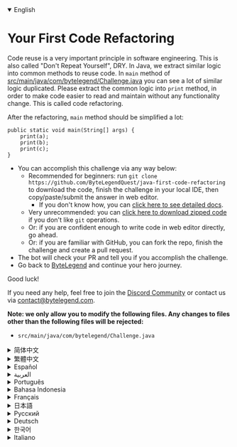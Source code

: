 <details open='true'>
<summary>English</summary>

# Your First Code Refactoring

Code reuse is a very important principle in software engineering. This is also called "Don't Repeat Yourself", DRY.
In Java, we extract similar logic into common methods to reuse code.
In `main` method of [src/main/java/com/bytelegend/Challenge.java](https://github.com/ByteLegendQuest/java-first-code-refactoring/blob/main/src/main/java/com/bytelegend/Challenge.java) you can see a lot of similar logic duplicated.
Please extract the common logic into `print` method, in order to make code easier to read and maintain
without any functionality change. This is called code refactoring.

After the refactoring, `main` method should be simplified a lot:

```
public static void main(String[] args) {
    print(a);
    print(b);
    print(c);
}
```

- You can accomplish this challenge via any way below:
  - Recommended for beginners: run `git clone https://github.com/ByteLegendQuest/java-first-code-refactoring` to download the code,
    finish the challenge in your local IDE, then copy/paste/submit the answer in web editor.
    - If you don't know how, you can [click here to see detailed docs](https://github.com/ByteLegendQuest/java-first-code-refactoring/blob/main/docs/en/clone-and-import.md).
  - Very unrecommended: you can [click here to download zipped code](https://codeload.github.com/ByteLegendQuest/java-first-code-refactoring/zip/refs/heads/main) if you don't like `git` operations.
  - Or: if you are confident enough to write code in web editor directly, go ahead.
  - Or: if you are familiar with GitHub, you can fork the repo, finish the challenge and create a pull request.
- The bot will check your PR and tell you if you accomplish the challenge.
- Go back to [ByteLegend](https://bytelegend.com) and continue your hero journey.

Good luck!

If you need any help, feel free to join the [Discord Community](https://discord.gg/35RreUUGWt) or contact us via [contact@bytelegend.com](mailto:contact@bytelegend.com).

**Note: we only allow you to modify the following files.
Any changes to files other than the following files will be rejected:**

- `src/main/java/com/bytelegend/Challenge.java`
</details>
<details>
<summary>简体中文</summary>

# 进行第一次<ruby>代码重构<rt>Code Refactoring</rt></ruby>

软件工程的一个重要原则是复用代码，不要反复编写重复的代码，即<ruby>不要重复你自己<rt>Don't Repeat Yourself</rt></ruby>，简称DRY。
在Java中，我们通过将重复的逻辑抽取成公用方法来实现代码的复用。
在[src/main/java/com/bytelegend/Challenge.java](https://github.com/ByteLegendQuest/java-first-code-refactoring/blob/main/src/main/java/com/bytelegend/Challenge.java)中的`main`方法中，你可以看到相似的逻辑被重复了许多次。
请尝试将公用逻辑抽取到`print`方法中，以实现功能完全不变，但是代码变得更加简洁明了、容易阅读和维护。
这被称为<ruby>代码重构<rt>Code Refactoring</rt></ruby>。

在重构之后，`main`方法应该被极大地简化为：

```
public static void main(String[] args) {
    print(a);
    print(b);
    print(c);
}
```

- 你可以使用以下任意一种方法完成挑战：
  - 初学者推荐：运行`git clone https://git.bytelegend.com/ByteLegendQuest/java-first-code-refactoring`将代码下载到本地，在本地使用IDE调试完成后复制到网页编辑器里提交。
    - 如果你不知道怎么做，可以点击[这里查看详细文档](https://github.com/ByteLegendQuest/java-first-code-refactoring/blob/main/docs/zh_hans/clone-and-import.md)。
  - 非常不推荐：如果你实在不喜欢`git`命令行操作，你可以[点击这里直接下载打包好的代码](https://ghcodeload.bytelegend.com/ByteLegendQuest/java-first-code-refactoring/zip/refs/heads/main)。
  - 或者：如果你非常自信不需要下载代码到本地调试，可以使用网页编辑器直接提交。
  - 或者：如果你对GitHub非常熟悉，你可以fork仓库、完成挑战后，创建一个Pull Request。
- 机器人将会检查你的答案，告诉你你是否通过了挑战。
- 回到[字节传说](https://bytelegend.com)，然后继续你的英雄旅程。

祝你好运！

如果你需要任何帮助，欢迎加入官方玩家QQ群（在[首页](https://bytelegend.com)右下角的`联系 & 关于`菜单里可以找到入群方式）或者[Discord社区](https://discord.gg/35RreUUGWt)，或email至[contact@bytelegend.com](mailto:contact@bytelegend.com)。

**注意：我们只允许您修改以下文件，任何对其他文件的修改都会被拒绝：**

- `src/main/java/com/bytelegend/Challenge.java`
</details>
<details>
<summary>繁體中文</summary>

<h1>Your First Code Refactoring</h1>
<p>Code reuse is a very important principle in software engineering. This is also called &quot;Don't Repeat Yourself&quot;, DRY.
In Java, we extract similar logic into common methods to reuse code.
In <code class="notranslate">main</code> method of <a href="https://github.com/ByteLegendQuest/java-first-code-refactoring/blob/main/src/main/java/com/bytelegend/Challenge.java" target="_blank">src/main/java/com/bytelegend/Challenge.java</a> you can see a lot of similar logic duplicated.
Please extract the common logic into <code class="notranslate">print</code> method, in order to make code easier to read and maintain
without any functionality change. This is called code refactoring.</p>
<p>After the refactoring, <code class="notranslate">main</code> method should be simplified a lot:</p>
<pre class="notranslate"><code class="notranslate">public static void main(String[] args) {
    print(a);
    print(b);
    print(c);
}
</code></pre>
<ul>
<li>You can accomplish this challenge via any way below:
<ul>
<li>Recommended for beginners: run <code class="notranslate">git clone https://github.com/ByteLegendQuest/java-first-code-refactoring</code> to download the code,
finish the challenge in your local IDE, then copy/paste/submit the answer in web editor.
<ul>
<li>If you don't know how, you can <a href="https://github.com/ByteLegendQuest/java-first-code-refactoring/blob/main/docs/en/clone-and-import.md" target="_blank">click here to see detailed docs</a>.</li>
</ul>
</li>
<li>Very unrecommended: you can <a href="https://codeload.github.com/ByteLegendQuest/java-first-code-refactoring/zip/refs/heads/main" target="_blank">click here to download zipped code</a> if you don't like <code class="notranslate">git</code> operations.</li>
<li>Or: if you are confident enough to write code in web editor directly, go ahead.</li>
<li>Or: if you are familiar with GitHub, you can fork the repo, finish the challenge and create a pull request.</li>
</ul>
</li>
<li>The bot will check your PR and tell you if you accomplish the challenge.</li>
<li>Go back to <a href="https://bytelegend.com" target="_blank">ByteLegend</a> and continue your hero journey.</li>
</ul>
<p>Good luck!</p>
<p>If you need any help, feel free to join the <a href="https://discord.gg/35RreUUGWt" target="_blank">Discord Community</a> or contact us via <a href="mailto:contact@bytelegend.com" target="_blank">contact@bytelegend.com</a>.</p>
<p><strong>Note: we only allow you to modify the following files.
Any changes to files other than the following files will be rejected:</strong></p>
<ul>
<li><code class="notranslate">src/main/java/com/bytelegend/Challenge.java</code></li>
</ul>
</details>
<details>
<summary>Español</summary>

<h1>Your First Code Refactoring</h1>
<p>Code reuse is a very important principle in software engineering. This is also called &quot;Don't Repeat Yourself&quot;, DRY.
In Java, we extract similar logic into common methods to reuse code.
In <code class="notranslate">main</code> method of <a href="https://github.com/ByteLegendQuest/java-first-code-refactoring/blob/main/src/main/java/com/bytelegend/Challenge.java" target="_blank">src/main/java/com/bytelegend/Challenge.java</a> you can see a lot of similar logic duplicated.
Please extract the common logic into <code class="notranslate">print</code> method, in order to make code easier to read and maintain
without any functionality change. This is called code refactoring.</p>
<p>After the refactoring, <code class="notranslate">main</code> method should be simplified a lot:</p>
<pre class="notranslate"><code class="notranslate">public static void main(String[] args) {
    print(a);
    print(b);
    print(c);
}
</code></pre>
<ul>
<li>You can accomplish this challenge via any way below:
<ul>
<li>Recommended for beginners: run <code class="notranslate">git clone https://github.com/ByteLegendQuest/java-first-code-refactoring</code> to download the code,
finish the challenge in your local IDE, then copy/paste/submit the answer in web editor.
<ul>
<li>If you don't know how, you can <a href="https://github.com/ByteLegendQuest/java-first-code-refactoring/blob/main/docs/en/clone-and-import.md" target="_blank">click here to see detailed docs</a>.</li>
</ul>
</li>
<li>Very unrecommended: you can <a href="https://codeload.github.com/ByteLegendQuest/java-first-code-refactoring/zip/refs/heads/main" target="_blank">click here to download zipped code</a> if you don't like <code class="notranslate">git</code> operations.</li>
<li>Or: if you are confident enough to write code in web editor directly, go ahead.</li>
<li>Or: if you are familiar with GitHub, you can fork the repo, finish the challenge and create a pull request.</li>
</ul>
</li>
<li>The bot will check your PR and tell you if you accomplish the challenge.</li>
<li>Go back to <a href="https://bytelegend.com" target="_blank">ByteLegend</a> and continue your hero journey.</li>
</ul>
<p>Good luck!</p>
<p>If you need any help, feel free to join the <a href="https://discord.gg/35RreUUGWt" target="_blank">Discord Community</a> or contact us via <a href="mailto:contact@bytelegend.com" target="_blank">contact@bytelegend.com</a>.</p>
<p><strong>Note: we only allow you to modify the following files.
Any changes to files other than the following files will be rejected:</strong></p>
<ul>
<li><code class="notranslate">src/main/java/com/bytelegend/Challenge.java</code></li>
</ul>
</details>
<details>
<summary>العربية</summary>

<h1>Your First Code Refactoring</h1>
<p>Code reuse is a very important principle in software engineering. This is also called &quot;Don't Repeat Yourself&quot;, DRY.
In Java, we extract similar logic into common methods to reuse code.
In <code class="notranslate">main</code> method of <a href="https://github.com/ByteLegendQuest/java-first-code-refactoring/blob/main/src/main/java/com/bytelegend/Challenge.java" target="_blank">src/main/java/com/bytelegend/Challenge.java</a> you can see a lot of similar logic duplicated.
Please extract the common logic into <code class="notranslate">print</code> method, in order to make code easier to read and maintain
without any functionality change. This is called code refactoring.</p>
<p>After the refactoring, <code class="notranslate">main</code> method should be simplified a lot:</p>
<pre class="notranslate"><code class="notranslate">public static void main(String[] args) {
    print(a);
    print(b);
    print(c);
}
</code></pre>
<ul>
<li>You can accomplish this challenge via any way below:
<ul>
<li>Recommended for beginners: run <code class="notranslate">git clone https://github.com/ByteLegendQuest/java-first-code-refactoring</code> to download the code,
finish the challenge in your local IDE, then copy/paste/submit the answer in web editor.
<ul>
<li>If you don't know how, you can <a href="https://github.com/ByteLegendQuest/java-first-code-refactoring/blob/main/docs/en/clone-and-import.md" target="_blank">click here to see detailed docs</a>.</li>
</ul>
</li>
<li>Very unrecommended: you can <a href="https://codeload.github.com/ByteLegendQuest/java-first-code-refactoring/zip/refs/heads/main" target="_blank">click here to download zipped code</a> if you don't like <code class="notranslate">git</code> operations.</li>
<li>Or: if you are confident enough to write code in web editor directly, go ahead.</li>
<li>Or: if you are familiar with GitHub, you can fork the repo, finish the challenge and create a pull request.</li>
</ul>
</li>
<li>The bot will check your PR and tell you if you accomplish the challenge.</li>
<li>Go back to <a href="https://bytelegend.com" target="_blank">ByteLegend</a> and continue your hero journey.</li>
</ul>
<p>Good luck!</p>
<p>If you need any help, feel free to join the <a href="https://discord.gg/35RreUUGWt" target="_blank">Discord Community</a> or contact us via <a href="mailto:contact@bytelegend.com" target="_blank">contact@bytelegend.com</a>.</p>
<p><strong>Note: we only allow you to modify the following files.
Any changes to files other than the following files will be rejected:</strong></p>
<ul>
<li><code class="notranslate">src/main/java/com/bytelegend/Challenge.java</code></li>
</ul>
</details>
<details>
<summary>Português</summary>

<h1>Your First Code Refactoring</h1>
<p>Code reuse is a very important principle in software engineering. This is also called &quot;Don't Repeat Yourself&quot;, DRY.
In Java, we extract similar logic into common methods to reuse code.
In <code class="notranslate">main</code> method of <a href="https://github.com/ByteLegendQuest/java-first-code-refactoring/blob/main/src/main/java/com/bytelegend/Challenge.java" target="_blank">src/main/java/com/bytelegend/Challenge.java</a> you can see a lot of similar logic duplicated.
Please extract the common logic into <code class="notranslate">print</code> method, in order to make code easier to read and maintain
without any functionality change. This is called code refactoring.</p>
<p>After the refactoring, <code class="notranslate">main</code> method should be simplified a lot:</p>
<pre class="notranslate"><code class="notranslate">public static void main(String[] args) {
    print(a);
    print(b);
    print(c);
}
</code></pre>
<ul>
<li>You can accomplish this challenge via any way below:
<ul>
<li>Recommended for beginners: run <code class="notranslate">git clone https://github.com/ByteLegendQuest/java-first-code-refactoring</code> to download the code,
finish the challenge in your local IDE, then copy/paste/submit the answer in web editor.
<ul>
<li>If you don't know how, you can <a href="https://github.com/ByteLegendQuest/java-first-code-refactoring/blob/main/docs/en/clone-and-import.md" target="_blank">click here to see detailed docs</a>.</li>
</ul>
</li>
<li>Very unrecommended: you can <a href="https://codeload.github.com/ByteLegendQuest/java-first-code-refactoring/zip/refs/heads/main" target="_blank">click here to download zipped code</a> if you don't like <code class="notranslate">git</code> operations.</li>
<li>Or: if you are confident enough to write code in web editor directly, go ahead.</li>
<li>Or: if you are familiar with GitHub, you can fork the repo, finish the challenge and create a pull request.</li>
</ul>
</li>
<li>The bot will check your PR and tell you if you accomplish the challenge.</li>
<li>Go back to <a href="https://bytelegend.com" target="_blank">ByteLegend</a> and continue your hero journey.</li>
</ul>
<p>Good luck!</p>
<p>If you need any help, feel free to join the <a href="https://discord.gg/35RreUUGWt" target="_blank">Discord Community</a> or contact us via <a href="mailto:contact@bytelegend.com" target="_blank">contact@bytelegend.com</a>.</p>
<p><strong>Note: we only allow you to modify the following files.
Any changes to files other than the following files will be rejected:</strong></p>
<ul>
<li><code class="notranslate">src/main/java/com/bytelegend/Challenge.java</code></li>
</ul>
</details>
<details>
<summary>Bahasa Indonesia</summary>

<h1>Your First Code Refactoring</h1>
<p>Code reuse is a very important principle in software engineering. This is also called &quot;Don't Repeat Yourself&quot;, DRY.
In Java, we extract similar logic into common methods to reuse code.
In <code class="notranslate">main</code> method of <a href="https://github.com/ByteLegendQuest/java-first-code-refactoring/blob/main/src/main/java/com/bytelegend/Challenge.java" target="_blank">src/main/java/com/bytelegend/Challenge.java</a> you can see a lot of similar logic duplicated.
Please extract the common logic into <code class="notranslate">print</code> method, in order to make code easier to read and maintain
without any functionality change. This is called code refactoring.</p>
<p>After the refactoring, <code class="notranslate">main</code> method should be simplified a lot:</p>
<pre class="notranslate"><code class="notranslate">public static void main(String[] args) {
    print(a);
    print(b);
    print(c);
}
</code></pre>
<ul>
<li>You can accomplish this challenge via any way below:
<ul>
<li>Recommended for beginners: run <code class="notranslate">git clone https://github.com/ByteLegendQuest/java-first-code-refactoring</code> to download the code,
finish the challenge in your local IDE, then copy/paste/submit the answer in web editor.
<ul>
<li>If you don't know how, you can <a href="https://github.com/ByteLegendQuest/java-first-code-refactoring/blob/main/docs/en/clone-and-import.md" target="_blank">click here to see detailed docs</a>.</li>
</ul>
</li>
<li>Very unrecommended: you can <a href="https://codeload.github.com/ByteLegendQuest/java-first-code-refactoring/zip/refs/heads/main" target="_blank">click here to download zipped code</a> if you don't like <code class="notranslate">git</code> operations.</li>
<li>Or: if you are confident enough to write code in web editor directly, go ahead.</li>
<li>Or: if you are familiar with GitHub, you can fork the repo, finish the challenge and create a pull request.</li>
</ul>
</li>
<li>The bot will check your PR and tell you if you accomplish the challenge.</li>
<li>Go back to <a href="https://bytelegend.com" target="_blank">ByteLegend</a> and continue your hero journey.</li>
</ul>
<p>Good luck!</p>
<p>If you need any help, feel free to join the <a href="https://discord.gg/35RreUUGWt" target="_blank">Discord Community</a> or contact us via <a href="mailto:contact@bytelegend.com" target="_blank">contact@bytelegend.com</a>.</p>
<p><strong>Note: we only allow you to modify the following files.
Any changes to files other than the following files will be rejected:</strong></p>
<ul>
<li><code class="notranslate">src/main/java/com/bytelegend/Challenge.java</code></li>
</ul>
</details>
<details>
<summary>Français</summary>

<h1>Your First Code Refactoring</h1>
<p>Code reuse is a very important principle in software engineering. This is also called &quot;Don't Repeat Yourself&quot;, DRY.
In Java, we extract similar logic into common methods to reuse code.
In <code class="notranslate">main</code> method of <a href="https://github.com/ByteLegendQuest/java-first-code-refactoring/blob/main/src/main/java/com/bytelegend/Challenge.java" target="_blank">src/main/java/com/bytelegend/Challenge.java</a> you can see a lot of similar logic duplicated.
Please extract the common logic into <code class="notranslate">print</code> method, in order to make code easier to read and maintain
without any functionality change. This is called code refactoring.</p>
<p>After the refactoring, <code class="notranslate">main</code> method should be simplified a lot:</p>
<pre class="notranslate"><code class="notranslate">public static void main(String[] args) {
    print(a);
    print(b);
    print(c);
}
</code></pre>
<ul>
<li>You can accomplish this challenge via any way below:
<ul>
<li>Recommended for beginners: run <code class="notranslate">git clone https://github.com/ByteLegendQuest/java-first-code-refactoring</code> to download the code,
finish the challenge in your local IDE, then copy/paste/submit the answer in web editor.
<ul>
<li>If you don't know how, you can <a href="https://github.com/ByteLegendQuest/java-first-code-refactoring/blob/main/docs/en/clone-and-import.md" target="_blank">click here to see detailed docs</a>.</li>
</ul>
</li>
<li>Very unrecommended: you can <a href="https://codeload.github.com/ByteLegendQuest/java-first-code-refactoring/zip/refs/heads/main" target="_blank">click here to download zipped code</a> if you don't like <code class="notranslate">git</code> operations.</li>
<li>Or: if you are confident enough to write code in web editor directly, go ahead.</li>
<li>Or: if you are familiar with GitHub, you can fork the repo, finish the challenge and create a pull request.</li>
</ul>
</li>
<li>The bot will check your PR and tell you if you accomplish the challenge.</li>
<li>Go back to <a href="https://bytelegend.com" target="_blank">ByteLegend</a> and continue your hero journey.</li>
</ul>
<p>Good luck!</p>
<p>If you need any help, feel free to join the <a href="https://discord.gg/35RreUUGWt" target="_blank">Discord Community</a> or contact us via <a href="mailto:contact@bytelegend.com" target="_blank">contact@bytelegend.com</a>.</p>
<p><strong>Note: we only allow you to modify the following files.
Any changes to files other than the following files will be rejected:</strong></p>
<ul>
<li><code class="notranslate">src/main/java/com/bytelegend/Challenge.java</code></li>
</ul>
</details>
<details>
<summary>日本語</summary>

<h1>Your First Code Refactoring</h1>
<p>Code reuse is a very important principle in software engineering. This is also called &quot;Don't Repeat Yourself&quot;, DRY.
In Java, we extract similar logic into common methods to reuse code.
In <code class="notranslate">main</code> method of <a href="https://github.com/ByteLegendQuest/java-first-code-refactoring/blob/main/src/main/java/com/bytelegend/Challenge.java" target="_blank">src/main/java/com/bytelegend/Challenge.java</a> you can see a lot of similar logic duplicated.
Please extract the common logic into <code class="notranslate">print</code> method, in order to make code easier to read and maintain
without any functionality change. This is called code refactoring.</p>
<p>After the refactoring, <code class="notranslate">main</code> method should be simplified a lot:</p>
<pre class="notranslate"><code class="notranslate">public static void main(String[] args) {
    print(a);
    print(b);
    print(c);
}
</code></pre>
<ul>
<li>You can accomplish this challenge via any way below:
<ul>
<li>Recommended for beginners: run <code class="notranslate">git clone https://github.com/ByteLegendQuest/java-first-code-refactoring</code> to download the code,
finish the challenge in your local IDE, then copy/paste/submit the answer in web editor.
<ul>
<li>If you don't know how, you can <a href="https://github.com/ByteLegendQuest/java-first-code-refactoring/blob/main/docs/en/clone-and-import.md" target="_blank">click here to see detailed docs</a>.</li>
</ul>
</li>
<li>Very unrecommended: you can <a href="https://codeload.github.com/ByteLegendQuest/java-first-code-refactoring/zip/refs/heads/main" target="_blank">click here to download zipped code</a> if you don't like <code class="notranslate">git</code> operations.</li>
<li>Or: if you are confident enough to write code in web editor directly, go ahead.</li>
<li>Or: if you are familiar with GitHub, you can fork the repo, finish the challenge and create a pull request.</li>
</ul>
</li>
<li>The bot will check your PR and tell you if you accomplish the challenge.</li>
<li>Go back to <a href="https://bytelegend.com" target="_blank">ByteLegend</a> and continue your hero journey.</li>
</ul>
<p>Good luck!</p>
<p>If you need any help, feel free to join the <a href="https://discord.gg/35RreUUGWt" target="_blank">Discord Community</a> or contact us via <a href="mailto:contact@bytelegend.com" target="_blank">contact@bytelegend.com</a>.</p>
<p><strong>Note: we only allow you to modify the following files.
Any changes to files other than the following files will be rejected:</strong></p>
<ul>
<li><code class="notranslate">src/main/java/com/bytelegend/Challenge.java</code></li>
</ul>
</details>
<details>
<summary>Русский</summary>

<h1>Your First Code Refactoring</h1>
<p>Code reuse is a very important principle in software engineering. This is also called &quot;Don't Repeat Yourself&quot;, DRY.
In Java, we extract similar logic into common methods to reuse code.
In <code class="notranslate">main</code> method of <a href="https://github.com/ByteLegendQuest/java-first-code-refactoring/blob/main/src/main/java/com/bytelegend/Challenge.java" target="_blank">src/main/java/com/bytelegend/Challenge.java</a> you can see a lot of similar logic duplicated.
Please extract the common logic into <code class="notranslate">print</code> method, in order to make code easier to read and maintain
without any functionality change. This is called code refactoring.</p>
<p>After the refactoring, <code class="notranslate">main</code> method should be simplified a lot:</p>
<pre class="notranslate"><code class="notranslate">public static void main(String[] args) {
    print(a);
    print(b);
    print(c);
}
</code></pre>
<ul>
<li>You can accomplish this challenge via any way below:
<ul>
<li>Recommended for beginners: run <code class="notranslate">git clone https://github.com/ByteLegendQuest/java-first-code-refactoring</code> to download the code,
finish the challenge in your local IDE, then copy/paste/submit the answer in web editor.
<ul>
<li>If you don't know how, you can <a href="https://github.com/ByteLegendQuest/java-first-code-refactoring/blob/main/docs/en/clone-and-import.md" target="_blank">click here to see detailed docs</a>.</li>
</ul>
</li>
<li>Very unrecommended: you can <a href="https://codeload.github.com/ByteLegendQuest/java-first-code-refactoring/zip/refs/heads/main" target="_blank">click here to download zipped code</a> if you don't like <code class="notranslate">git</code> operations.</li>
<li>Or: if you are confident enough to write code in web editor directly, go ahead.</li>
<li>Or: if you are familiar with GitHub, you can fork the repo, finish the challenge and create a pull request.</li>
</ul>
</li>
<li>The bot will check your PR and tell you if you accomplish the challenge.</li>
<li>Go back to <a href="https://bytelegend.com" target="_blank">ByteLegend</a> and continue your hero journey.</li>
</ul>
<p>Good luck!</p>
<p>If you need any help, feel free to join the <a href="https://discord.gg/35RreUUGWt" target="_blank">Discord Community</a> or contact us via <a href="mailto:contact@bytelegend.com" target="_blank">contact@bytelegend.com</a>.</p>
<p><strong>Note: we only allow you to modify the following files.
Any changes to files other than the following files will be rejected:</strong></p>
<ul>
<li><code class="notranslate">src/main/java/com/bytelegend/Challenge.java</code></li>
</ul>
</details>
<details>
<summary>Deutsch</summary>

<h1>Your First Code Refactoring</h1>
<p>Code reuse is a very important principle in software engineering. This is also called &quot;Don't Repeat Yourself&quot;, DRY.
In Java, we extract similar logic into common methods to reuse code.
In <code class="notranslate">main</code> method of <a href="https://github.com/ByteLegendQuest/java-first-code-refactoring/blob/main/src/main/java/com/bytelegend/Challenge.java" target="_blank">src/main/java/com/bytelegend/Challenge.java</a> you can see a lot of similar logic duplicated.
Please extract the common logic into <code class="notranslate">print</code> method, in order to make code easier to read and maintain
without any functionality change. This is called code refactoring.</p>
<p>After the refactoring, <code class="notranslate">main</code> method should be simplified a lot:</p>
<pre class="notranslate"><code class="notranslate">public static void main(String[] args) {
    print(a);
    print(b);
    print(c);
}
</code></pre>
<ul>
<li>You can accomplish this challenge via any way below:
<ul>
<li>Recommended for beginners: run <code class="notranslate">git clone https://github.com/ByteLegendQuest/java-first-code-refactoring</code> to download the code,
finish the challenge in your local IDE, then copy/paste/submit the answer in web editor.
<ul>
<li>If you don't know how, you can <a href="https://github.com/ByteLegendQuest/java-first-code-refactoring/blob/main/docs/en/clone-and-import.md" target="_blank">click here to see detailed docs</a>.</li>
</ul>
</li>
<li>Very unrecommended: you can <a href="https://codeload.github.com/ByteLegendQuest/java-first-code-refactoring/zip/refs/heads/main" target="_blank">click here to download zipped code</a> if you don't like <code class="notranslate">git</code> operations.</li>
<li>Or: if you are confident enough to write code in web editor directly, go ahead.</li>
<li>Or: if you are familiar with GitHub, you can fork the repo, finish the challenge and create a pull request.</li>
</ul>
</li>
<li>The bot will check your PR and tell you if you accomplish the challenge.</li>
<li>Go back to <a href="https://bytelegend.com" target="_blank">ByteLegend</a> and continue your hero journey.</li>
</ul>
<p>Good luck!</p>
<p>If you need any help, feel free to join the <a href="https://discord.gg/35RreUUGWt" target="_blank">Discord Community</a> or contact us via <a href="mailto:contact@bytelegend.com" target="_blank">contact@bytelegend.com</a>.</p>
<p><strong>Note: we only allow you to modify the following files.
Any changes to files other than the following files will be rejected:</strong></p>
<ul>
<li><code class="notranslate">src/main/java/com/bytelegend/Challenge.java</code></li>
</ul>
</details>
<details>
<summary>한국어</summary>

<h1>Your First Code Refactoring</h1>
<p>Code reuse is a very important principle in software engineering. This is also called &quot;Don't Repeat Yourself&quot;, DRY.
In Java, we extract similar logic into common methods to reuse code.
In <code class="notranslate">main</code> method of <a href="https://github.com/ByteLegendQuest/java-first-code-refactoring/blob/main/src/main/java/com/bytelegend/Challenge.java" target="_blank">src/main/java/com/bytelegend/Challenge.java</a> you can see a lot of similar logic duplicated.
Please extract the common logic into <code class="notranslate">print</code> method, in order to make code easier to read and maintain
without any functionality change. This is called code refactoring.</p>
<p>After the refactoring, <code class="notranslate">main</code> method should be simplified a lot:</p>
<pre class="notranslate"><code class="notranslate">public static void main(String[] args) {
    print(a);
    print(b);
    print(c);
}
</code></pre>
<ul>
<li>You can accomplish this challenge via any way below:
<ul>
<li>Recommended for beginners: run <code class="notranslate">git clone https://github.com/ByteLegendQuest/java-first-code-refactoring</code> to download the code,
finish the challenge in your local IDE, then copy/paste/submit the answer in web editor.
<ul>
<li>If you don't know how, you can <a href="https://github.com/ByteLegendQuest/java-first-code-refactoring/blob/main/docs/en/clone-and-import.md" target="_blank">click here to see detailed docs</a>.</li>
</ul>
</li>
<li>Very unrecommended: you can <a href="https://codeload.github.com/ByteLegendQuest/java-first-code-refactoring/zip/refs/heads/main" target="_blank">click here to download zipped code</a> if you don't like <code class="notranslate">git</code> operations.</li>
<li>Or: if you are confident enough to write code in web editor directly, go ahead.</li>
<li>Or: if you are familiar with GitHub, you can fork the repo, finish the challenge and create a pull request.</li>
</ul>
</li>
<li>The bot will check your PR and tell you if you accomplish the challenge.</li>
<li>Go back to <a href="https://bytelegend.com" target="_blank">ByteLegend</a> and continue your hero journey.</li>
</ul>
<p>Good luck!</p>
<p>If you need any help, feel free to join the <a href="https://discord.gg/35RreUUGWt" target="_blank">Discord Community</a> or contact us via <a href="mailto:contact@bytelegend.com" target="_blank">contact@bytelegend.com</a>.</p>
<p><strong>Note: we only allow you to modify the following files.
Any changes to files other than the following files will be rejected:</strong></p>
<ul>
<li><code class="notranslate">src/main/java/com/bytelegend/Challenge.java</code></li>
</ul>
</details>
<details>
<summary>Italiano</summary>

<h1>Your First Code Refactoring</h1>
<p>Code reuse is a very important principle in software engineering. This is also called &quot;Don't Repeat Yourself&quot;, DRY.
In Java, we extract similar logic into common methods to reuse code.
In <code class="notranslate">main</code> method of <a href="https://github.com/ByteLegendQuest/java-first-code-refactoring/blob/main/src/main/java/com/bytelegend/Challenge.java" target="_blank">src/main/java/com/bytelegend/Challenge.java</a> you can see a lot of similar logic duplicated.
Please extract the common logic into <code class="notranslate">print</code> method, in order to make code easier to read and maintain
without any functionality change. This is called code refactoring.</p>
<p>After the refactoring, <code class="notranslate">main</code> method should be simplified a lot:</p>
<pre class="notranslate"><code class="notranslate">public static void main(String[] args) {
    print(a);
    print(b);
    print(c);
}
</code></pre>
<ul>
<li>You can accomplish this challenge via any way below:
<ul>
<li>Recommended for beginners: run <code class="notranslate">git clone https://github.com/ByteLegendQuest/java-first-code-refactoring</code> to download the code,
finish the challenge in your local IDE, then copy/paste/submit the answer in web editor.
<ul>
<li>If you don't know how, you can <a href="https://github.com/ByteLegendQuest/java-first-code-refactoring/blob/main/docs/en/clone-and-import.md" target="_blank">click here to see detailed docs</a>.</li>
</ul>
</li>
<li>Very unrecommended: you can <a href="https://codeload.github.com/ByteLegendQuest/java-first-code-refactoring/zip/refs/heads/main" target="_blank">click here to download zipped code</a> if you don't like <code class="notranslate">git</code> operations.</li>
<li>Or: if you are confident enough to write code in web editor directly, go ahead.</li>
<li>Or: if you are familiar with GitHub, you can fork the repo, finish the challenge and create a pull request.</li>
</ul>
</li>
<li>The bot will check your PR and tell you if you accomplish the challenge.</li>
<li>Go back to <a href="https://bytelegend.com" target="_blank">ByteLegend</a> and continue your hero journey.</li>
</ul>
<p>Good luck!</p>
<p>If you need any help, feel free to join the <a href="https://discord.gg/35RreUUGWt" target="_blank">Discord Community</a> or contact us via <a href="mailto:contact@bytelegend.com" target="_blank">contact@bytelegend.com</a>.</p>
<p><strong>Note: we only allow you to modify the following files.
Any changes to files other than the following files will be rejected:</strong></p>
<ul>
<li><code class="notranslate">src/main/java/com/bytelegend/Challenge.java</code></li>
</ul>
</details>